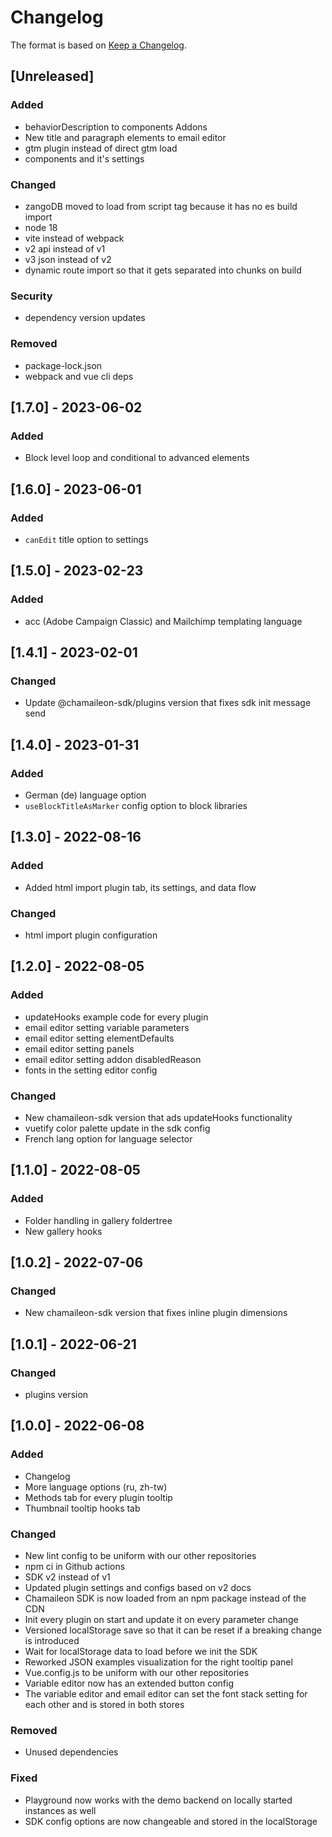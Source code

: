 # Changelog
The format is based on [Keep a Changelog](https://keepachangelog.com/en/1.0.0/).

## [Unreleased]
### Added
- behaviorDescription to components Addons
- New title and paragraph elements to email editor
- gtm plugin instead of direct gtm load
- components and it's settings

### Changed
- zangoDB moved to load from script tag because it has no es build import
- node 18
- vite instead of webpack
- v2 api instead of v1
- v3 json instead of v2
- dynamic route import so that it gets separated into chunks on build


### Security
- dependency version updates

### Removed
- package-lock.json
- webpack and vue cli deps

## [1.7.0] - 2023-06-02
### Added
- Block level loop and conditional to advanced elements

## [1.6.0] - 2023-06-01
### Added
- `canEdit` title option to settings

## [1.5.0] - 2023-02-23
### Added
- acc (Adobe Campaign Classic) and Mailchimp templating language

## [1.4.1] - 2023-02-01
### Changed
- Update @chamaileon-sdk/plugins version that fixes sdk init message send

## [1.4.0] - 2023-01-31

### Added
- German (de) language option
- `useBlockTitleAsMarker` config option to block libraries

## [1.3.0] - 2022-08-16

### Added
- Added html import plugin tab, its settings, and data flow

### Changed
- html import plugin configuration

## [1.2.0] - 2022-08-05

### Added
- updateHooks example code for every plugin
- email editor setting variable parameters
- email editor setting elementDefaults
- email editor setting panels
- email editor setting addon disabledReason
- fonts in the setting editor config

### Changed
- New chamaileon-sdk version that ads updateHooks functionality
- vuetify color palette update in the sdk config
- French lang option for language selector

## [1.1.0] - 2022-08-05

### Added
- Folder handling in gallery foldertree
- New gallery hooks

## [1.0.2] - 2022-07-06

### Changed
- New chamaileon-sdk version that fixes inline plugin dimensions

## [1.0.1] - 2022-06-21

### Changed
- plugins version

## [1.0.0] - 2022-06-08

### Added
- Changelog
- More language options (ru, zh-tw)
- Methods tab for every plugin tooltip
- Thumbnail tooltip hooks tab

### Changed
- New lint config to be uniform with our other repositories
- npm ci in Github actions
- SDK v2 instead of v1
- Updated plugin settings and configs based on v2 docs
- Chamaileon SDK is now loaded from an npm package instead of the CDN
- Init every plugin on start and update it on every parameter change
- Versioned localStorage save so that it can be reset if a breaking change is introduced
- Wait for localStorage data to load before we init the SDK
- Reworked JSON examples visualization for the right tooltip panel
- Vue.config.js to be uniform with our other repositories
- Variable editor now has an extended button config
- The variable editor and email editor can set the font stack setting for each other and is stored in both stores

### Removed
- Unused dependencies

### Fixed
- Playground now works with the demo backend on locally started instances as well
- SDK config options are now changeable and stored in the localStorage
